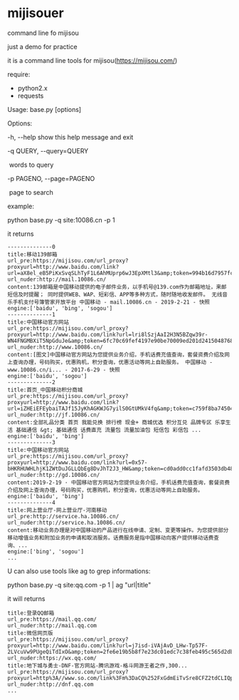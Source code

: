 # mijisouer
command line fo mijisou

just a demo for practice

it is a command line tools for mijisou(<u>https://mijisou.com/</u>)



require:

* python2.x
* requests



Usage: base.py [options]



Options:

  -h, --help            show this help message and exit

  -q QUERY, --query=QUERY

​                        words to query

  -p PAGENO, --page=PAGENO

​                        page to search	



example:

python base.py -q site:10086.cn -p 1

it returns 

```
--------------0
title:移动139邮箱
url_pre:https://mijisou.com/url_proxy?proxyurl=http://www.baidu.com/link?url=aX8el_eB5PiKxSvqSLhTyF1L6AhMUprp6wJ3EpXMtl3&amp;token=994b16d7957fcace8871fd7bf0f53fb44b22906cde2734d9ab81b4ec44a12b5b
url_nuder:http://mail.10086.cn/
content:139邮箱是中国移动提供的电子邮件业务，以手机号@139.com作为邮箱地址，来邮短信及时提醒； 同时提供WEB、WAP、短彩信、APP等多种方式，随时随地收发邮件。 无线音乐手机支付号簿管家开放平台 中国移动 - mail.10086.cn - 2019-2-21 - 快照
engine:['baidu', 'bing', 'sogou']
--------------1
title:中国移动官方网站
url_pre:https://mijisou.com/url_proxy?proxyurl=http://www.baidu.com/link?url=lri8lSzjAaI2H3N5BZqw39r-WN4FNGMBXiT5NpGduJe&amp;token=6fc70c69fef4197e90be70009ed201d241504876895295ea7db371ba76667c44
url_nuder:http://www.10086.cn/
content:[图文]中国移动官方网站为您提供业务介绍，手机话费充值查询，套餐资费介绍及网上查询办理，号码购买，优惠购机，积分查询，优惠活动等网上自助服务。 中国移动 - www.10086.cn/i... - 2017-6-29 - 快照
engine:['baidu', 'sogou']
--------------2
title:首页_中国移动积分商城
url_pre:https://mijisou.com/url_proxy?proxyurl=http://www.baidu.com/link?url=iZHEiEFEybaiTAJf15JyKhAGKWJG7yilS0GtUMkV4fq&amp;token=c759f8ba745043f259be16e2e4c54da7e81b1b3349dc77a8ab2f69750f3c6c47
url_nuder:http://jf.10086.cn/
content:全部礼品分类 首页 我能兑换 排行榜 现金+ 商城优选 积分互兑 品牌专区 乐享生活 基础通信 &gt; 基础通信 话费直充 流量包 流量加油包 短信包 彩信包 ...
engine:['baidu', 'bing']
--------------3
title:中国移动官方网站
url_pre:https://mijisou.com/url_proxy?proxyurl=http://www.baidu.com/link?url=0x57-bHKRHUWHLhjK1ZWtDuJGLLQbEg8DvJhT2J3_HW&amp;token=cd0add0cc1fafd3503db487245b1a384bed502cb5c032bad05913ceb5f3c7307
url_nuder:http://gd.10086.cn/
content:2019-2-19 · 中国移动官方网站为您提供业务介绍，手机话费充值查询，套餐资费介绍及网上查询办理，号码购买，优惠购机，积分查询，优惠活动等网上自助服务。
engine:['baidu', 'bing']
--------------4
title:网上营业厅-网上营业厅-河南移动
url_pre:http://service.ha.10086.cn/
url_nuder:http://service.ha.10086.cn/
content:移动业务办理是对中国移动的产品进行在线申请、定制、变更等操作。为您提供部分移动增值业务和附加业务的申请和取消服务。话费服务是指中国移动向客户提供移动话费查询、...
engine:['bing', 'sogou']
...
```

U can also use tools like ag to grep informations:

python base.py -q site:qq.com -p 1 | ag "url|title"

it will returns

```
title:登录QQ邮箱
url_pre:https://mail.qq.com/
url_nuder:http://mail.qq.com
title:微信网页版
url_pre:https://mijisou.com/url_proxy?proxyurl=http://www.baidu.com/link?url=j7isd-iVAjAvD_LHw-Tp57F-2LVcuVw9PUgeQiTdIxO&amp;token=2fe6e19b5b8f7e23dc01edc7c38feb495c565d2db0f7d2f32b4db4a8bb1f089e
url_nuder:https://wx.qq.com/
title:地下城与勇士-DNF-官方网站-腾讯游戏-格斗网游王者之作,300...
url_pre:https://mijisou.com/url_proxy?proxyurl=http%3A//www.so.com/link%3Fm%3DaCQ%252FxGdmEiTvSre8CFZ2tdCLIQphNt6seNnTxgt2N6FBcEhLe5OjTMuvdoWz2ywTQthME531l2k8Di6ObGE7X7w%253D%253D&amp;token=6ab05d92a6ee0d5298eb1ff846ced8e2e706cac12fc98a67a4596ae4cb10abfa
url_nuder:http://dnf.qq.com
...
```

